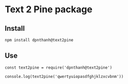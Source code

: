# Text 2 Pine package

## Install

```
npm install dpnthanh@text2pine
```

## Use

```
const text2pine = require('dpnthanh@text2pine')

console.log(text2pine('qwertyuiopasdfghjklzxcvbnm'))
```
